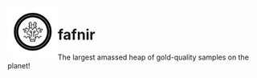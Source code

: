 <img src="fafnir-logo-001.png" width="100px" height="100px" align="left" />

# fafnir
The largest amassed heap of gold-quality samples on the planet!
